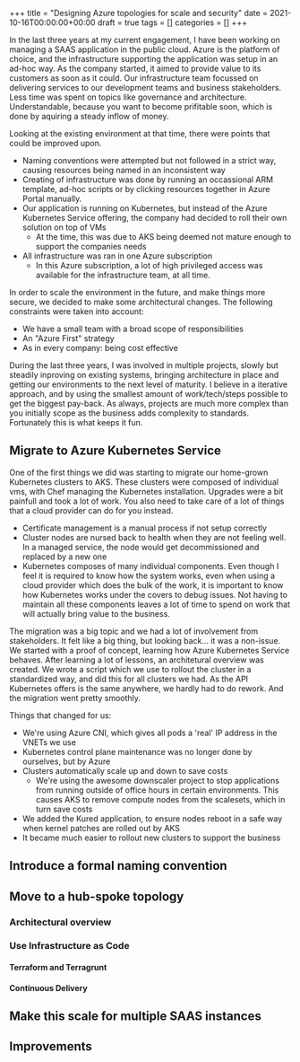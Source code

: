 +++
title = "Designing Azure topologies for scale and security"
date = 2021-10-16T00:00:00+00:00
draft = true
tags = []
categories = []
+++

In the last three years at my current engagement, I have been working on managing a SAAS application in the public cloud. Azure is the platform of choice, and the infrastructure supporting the application was setup in an ad-hoc way. As the company started, it aimed to provide value to its customers as soon as it could. Our infrastructure team focussed on delivering services to our development teams and business stakeholders. Less time was spent on topics like governance and architecture. Understandable, because you want to become prifitable soon, which is done by aquiring a steady inflow of money.

Looking at the existing environment at that time, there were points that could be improved upon.

- Naming conventions were attempted but not followed in a strict way, causing resources being named in an inconsistent way
- Creating of infrastructure was done by running an occassional ARM template, ad-hoc scripts or by clicking resources together in Azure Portal manually.
- Our application is running on Kubernetes, but instead of the Azure Kubernetes Service offering, the company had decided to roll their own solution on top of VMs
  - At the time, this was due to AKS being deemed not mature enough to support the companies needs
- All infrastructure was ran in one Azure subscription
  - In this Azure subscription, a lot of high privileged access was available for the infrastructure team, at all time.

In order to scale the environment in the future, and make things more secure, we decided to make some architectural changes. The following constraints were taken into account:

- We have a small team with a broad scope of responsibilities
- An "Azure First" strategy
- As in every company: being cost effective

During the last three years, I was involved in multiple projects, slowly but steadily inproving on existing systems, bringing architecture in place and getting our environments to the next level of maturity. I believe in a iterative approach, and by using the smallest amount of work/tech/steps possible to get the biggest pay-back. As always, projects are much more complex than you initially scope as the business adds complexity to standards. Fortunately this is what keeps it fun.
## Migrate to Azure Kubernetes Service

One of the first things we did was starting to migrate our home-grown Kubernetes clusters to AKS. These clusters were composed of individual vms, with Chef managing the Kubernetes installation. Upgrades were a bit painfull and took a lot of work. You also need to take care of a lot of things that a cloud provider can do for you instead.

- Certificate management is a manual process if not setup correctly
- Cluster nodes are nursed back to health when they are not feeling well. In a managed service, the node would get decommissioned and replaced by a new one
- Kubernetes composes of many individual components. Even though I feel it is required to know how the system works, even when using a cloud provider which does the bulk of the work, it is important to know how Kubernetes works under the covers to debug issues. Not having to maintain all these components leaves a lot of time to spend on work that will actually bring value to the business.

The migration was a big topic and we had a lot of involvement from stakeholders. It felt like a big thing, but looking back... it was a non-issue. We started with a proof of concept, learning how Azure Kubernetes Service behaves. After learning a lot of lessons, an architetural overview was created. We wrote a script which we use to rollout the cluster in a standardized way, and did this for all clusters we had. As the API Kubernetes offers is the same anywhere, we hardly had to do rework. And the migration went pretty smoothly.

Things that changed for us:

- We're using Azure CNI, which gives all pods a 'real' IP address in the VNETs we use
- Kubernetes control plane maintenance was no longer done by ourselves, but by Azure
- Clusters automatically scale up and down to save costs
  - We're using the awesome downscaler project to stop applications from running outside of office hours in certain environments. This causes AKS to remove compute nodes from the scalesets, which in turn save costs
- We added the Kured application, to ensure nodes reboot in a safe way when kernel patches are rolled out by AKS
- It became much easier to rollout new clusters to support the business

## Introduce a formal naming convention

## Move to a hub-spoke topology

### Architectural overview

### Use Infrastructure as Code

#### Terraform and Terragrunt

#### Continuous Delivery

## Make this scale for multiple SAAS instances

## Improvements
